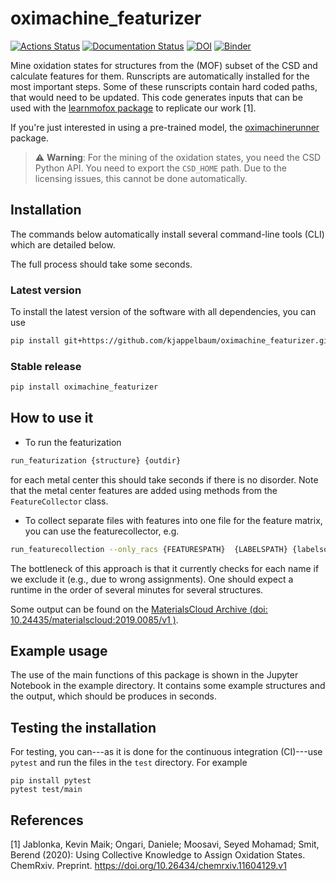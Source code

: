 # oximachine_featurizer

[![Actions Status](https://github.com/kjappelbaum/mof_oxidation_states/workflows/Python%20package/badge.svg)](https://github.com/kjappelbaum/mof_oxidation_states/actions)
[![Documentation Status](https://readthedocs.org/projects/oximachine-featurizer/badge/?version=latest)](https://oximachine-featurizer.readthedocs.io/en/latest/?badge=latest)
[![DOI](https://zenodo.org/badge/DOI/10.5281/zenodo.3567274.svg)](https://doi.org/10.5281/zenodo.3567274)
[![Binder](https://mybinder.org/badge_logo.svg)](https://mybinder.org/v2/gh/kjappelbaum/oximachine_featurizer/master?filepath=examples%2Fexample.ipynb)

Mine oxidation states for structures from the (MOF) subset of the CSD and calculate features for them. Runscripts are automatically installed for the most important steps. Some of these runscripts contain hard coded paths, that would need to be updated.
This code generates inputs that can be used with the [learnmofox package](https://github.com/kjappelbaum/learn_mof_ox_state.git) to replicate our work [1].

If you're just interested in using a pre-trained model, the [oximachinerunner](https://github.com/kjappelbaum/oximachinerunner) package.

> ⚠️ **Warning**: For the mining of the oxidation states, you need the CSD Python API.
> You need to export the `CSD_HOME` path. Due to the licensing issues, this cannot be done automatically.

## Installation

The commands below automatically install several command-line tools (CLI) which are detailed below.

The full process should take some seconds.

### Latest version

To install the latest version of the software with all dependencies, you can use

```bash
pip install git+https://github.com/kjappelbaum/oximachine_featurizer.git
```

### Stable release

```bash
pip install oximachine_featurizer
```

## How to use it

- To run the featurization

```bash
run_featurization {structure} {outdir}
```

for each metal center this should take seconds if there is no disorder.
Note that the metal center features are added using methods from the `FeatureCollector` class.

- To collect separate files with features into one file for the feature matrix, you can use the featurecollector, e.g.

```bash
run_featurecollection --only_racs {FEATURESPATH}  {LABELSPATH} {labelsoutpath} {featureoutspath} {helperoutpath} 0.2 {holdoutpath} 60000 {RACSDATAPATH} column row crystal_nn_no_steinhardt
```

The bottleneck of this approach is that it currently checks for each name if we exclude it (e.g., due to wrong assignments). One should expect a runtime in the order of several minutes for several structures.

Some output can be found on the [MaterialsCloud Archive (doi: 10.24435/materialscloud:2019.0085/v1 )](https://doi.org/10.24435/materialscloud:2019.0085/v1).

## Example usage

The use of the main functions of this package is shown in the Jupyter Notebook in the example directory.
It contains some example structures and the output, which should be produces in seconds.

## Testing the installation

For testing, you can---as it is done for the continuous integration (CI)---use `pytest` and run the files in the `test` directory. For example

```(bash)
pip install pytest
pytest test/main
```


## References

[1] Jablonka, Kevin Maik; Ongari, Daniele; Moosavi, Seyed Mohamad; Smit, Berend (2020): Using Collective Knowledge to Assign Oxidation States. ChemRxiv. Preprint. https://doi.org/10.26434/chemrxiv.11604129.v1
